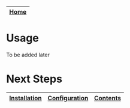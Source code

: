 [Home](../README.md) |
 | -------------------------------------------- |

# Usage

To be added later

# Next Steps
| [Installation](./setup.md#installation) | [Configuration](./setup.md#configuration) | [Contents](./contents.md) |
| ----------------------------------------- | ------------------------------------------- | --------------------------- |